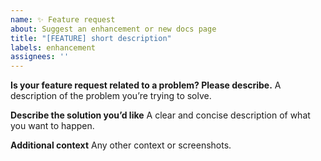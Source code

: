 ```yaml
---
name: ✨ Feature request
about: Suggest an enhancement or new docs page
title: "[FEATURE] short description"
labels: enhancement
assignees: ''
---
```


**Is your feature request related to a problem? Please describe.**
A description of the problem you’re trying to solve.

**Describe the solution you’d like**
A clear and concise description of what you want to happen.

**Additional context**
Any other context or screenshots.
